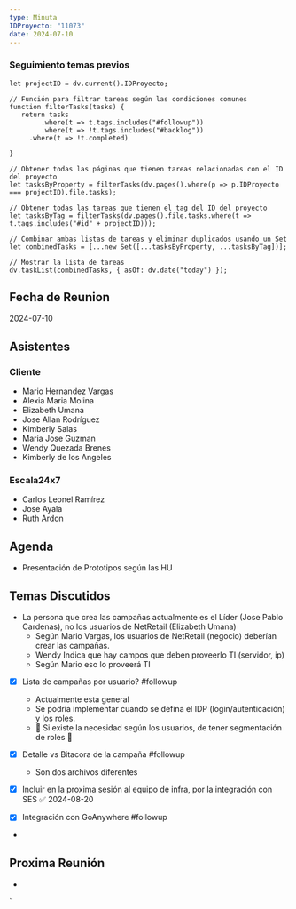 ```yaml
---
type: Minuta
IDProyecto: "11073"
date: 2024-07-10
---
```


### Seguimiento temas previos
```dataviewjs
let projectID = dv.current().IDProyecto;

// Función para filtrar tareas según las condiciones comunes
function filterTasks(tasks) {
   return tasks
        .where(t => t.tags.includes("#followup"))
        .where(t => !t.tags.includes("#backlog"))
     .where(t => !t.completed)
        
}

// Obtener todas las páginas que tienen tareas relacionadas con el ID del proyecto
let tasksByProperty = filterTasks(dv.pages().where(p => p.IDProyecto === projectID).file.tasks);

// Obtener todas las tareas que tienen el tag del ID del proyecto
let tasksByTag = filterTasks(dv.pages().file.tasks.where(t => t.tags.includes("#id" + projectID)));

// Combinar ambas listas de tareas y eliminar duplicados usando un Set
let combinedTasks = [...new Set([...tasksByProperty, ...tasksByTag])];

// Mostrar la lista de tareas
dv.taskList(combinedTasks, { asOf: dv.date("today") });
 ```
## Fecha de Reunion
2024-07-10

## Asistentes

### Cliente
* Mario Hernandez Vargas
* Alexia Maria Molina
* Elizabeth Umana
* Jose Allan Rodríguez
* Kimberly Salas
* Maria Jose Guzman
* Wendy Quezada Brenes
* Kimberly de los Angeles
### Escala24x7
- Carlos Leonel Ramírez
-  Jose Ayala
- Ruth Ardon

## Agenda
* Presentación de Prototipos según las HU
## Temas Discutidos
*  La persona que crea las campañas actualmente es el Líder (Jose Pablo Cardenas), no los usuarios de NetRetail (Elizabeth Umana)
	* Según Mario Vargas, los usuarios de NetRetail (negocio) deberían crear las campañas.
	* Wendy Indica que hay campos que deben proveerlo TI (servidor, ip)
	* Según Mario eso lo proveerá TI
* [x] Lista de campañas por usuario? #followup
	* Actualmente esta general
	* Se podría implementar cuando se defina el IDP (login/autenticación) y los roles.
	* 🚩 Si existe la necesidad según los usuarios, de tener segmentación de roles 🚩
* [x] Detalle vs Bitacora de la campaña #followup
	* Son dos archivos diferentes
* [x] Incluir en la proxima sesión al equipo de infra, por la integración con SES ✅ 2024-08-20
* [x] Integración con GoAnywhere #followup


*  

## Proxima Reunión
*   

`